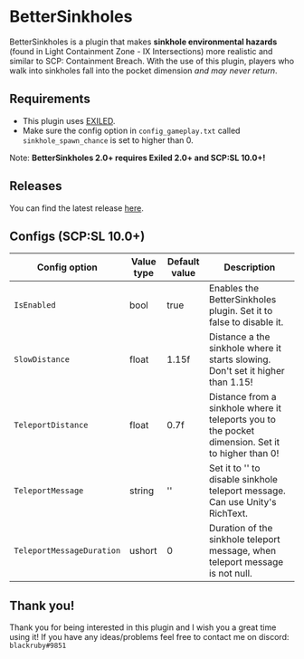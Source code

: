 # BetterSinkholes

BetterSinkholes is a plugin that makes **sinkhole environmental hazards** (found in Light Containment Zone - IX Intersections) more realistic and  similar to SCP: Containment Breach. With the use of this plugin, players who walk into sinkholes fall into the pocket dimension *and may never return*.

## Requirements
- This plugin uses [EXILED](https://github.com/galaxy119/EXILED/).
- Make sure the config option in `config_gameplay.txt` called `sinkhole_spawn_chance` is set to higher than 0.

Note: **BetterSinkholes 2.0+ requires Exiled 2.0+ and SCP:SL 10.0+!**

## Releases
You can find the latest release [here](https://github.com/rby-blackruby/BetterSinkholes/releases).

## Configs (SCP:SL 10.0+)
| Config option | Value type | Default value | Description |
| --- | --- | --- | --- |
| `IsEnabled` | bool | true | Enables the BetterSinkholes plugin. Set it to false to disable it. |
| `SlowDistance` | float | 1.15f | Distance a the sinkhole where it starts slowing. Don't set it higher than 1.15! |
| `TeleportDistance` | float | 0.7f | Distance from a sinkhole where it teleports you to the pocket dimension. Set it to higher than 0!|
| `TeleportMessage` | string | '' | Set it to '' to disable sinkhole teleport message. Can use Unity's RichText. |
| `TeleportMessageDuration` | ushort | 0 | Duration of the sinkhole teleport message, when teleport message is not null. |

## Thank you!

Thank you for being interested in this plugin and I wish you a great time using it! If you have any ideas/problems feel free to contact me on discord: `blackruby#9851`
